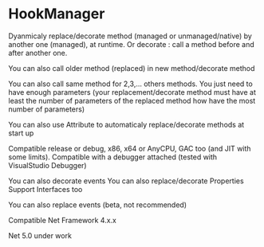 # HookManager
Dyanmicaly replace/decorate method (managed or unmanaged/native) by another one (managed), at runtime. Or decorate : call a method before and after another one.

You can also call older method (replaced) in new method/decorate method

You can also call same method for 2,3,... others methods. You just need to have enough parameters (your replacement/decorate method must have at least the number of parameters of the replaced method how have the most number of parameters)

You can also use Attribute to automaticaly replace/decorate methods at start up

Compatible release or debug, x86, x64 or AnyCPU, GAC too (and JIT with some limits).
Compatible with a debugger attached (tested with VisualStudio Debugger)

You can also decorate events
You can also replace/decorate Properties
Support Interfaces too

You can also replace events (beta, not recommended)

Compatible Net Framework 4.x.x

Net 5.0 under work
